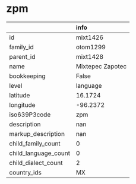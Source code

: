 # zpm
|                      | info             |
|:---------------------|:-----------------|
| id                   | mixt1426         |
| family_id            | otom1299         |
| parent_id            | mixt1428         |
| name                 | Mixtepec Zapotec |
| bookkeeping          | False            |
| level                | language         |
| latitude             | 16.1724          |
| longitude            | -96.2372         |
| iso639P3code         | zpm              |
| description          | nan              |
| markup_description   | nan              |
| child_family_count   | 0                |
| child_language_count | 0                |
| child_dialect_count  | 2                |
| country_ids          | MX               |
